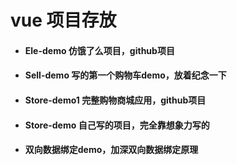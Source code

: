# vue 项目存放

- #### Ele-demo 仿饿了么项目，github项目

- #### Sell-demo 写的第一个购物车demo，放着纪念一下

- #### Store-demo1 完整购物商城应用，github项目

- #### Store-demo 自己写的项目，完全靠想象力写的

- #### 双向数据绑定demo，加深双向数据绑定原理
